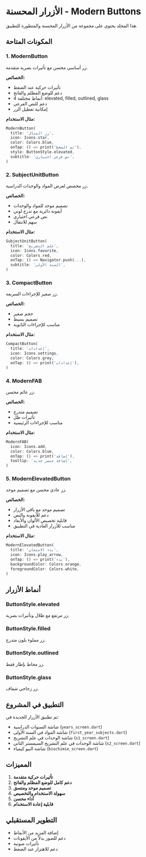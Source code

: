 # الأزرار المحسنة - Modern Buttons

هذا المجلد يحتوي على مجموعة من الأزرار المحسنة والمتطورة للتطبيق.

## المكونات المتاحة

### 1. ModernButton
زر أساسي محسن مع تأثيرات بصرية متقدمة.

**الخصائص:**
- تأثيرات حركية عند الضغط
- دعم للوضع المظلم والفاتح
- 4 أنماط مختلفة: elevated, filled, outlined, glass
- دعم للنص الفرعي
- إمكانية تعطيل الزر

**مثال الاستخدام:**
```dart
ModernButton(
  title: 'زر المثال',
  icon: Icons.star,
  color: Colors.blue,
  onTap: () => print('تم الضغط'),
  style: ButtonStyle.elevated,
  subtitle: 'نص فرعي اختياري',
)
```

### 2. SubjectUnitButton
زر مخصص لعرض المواد والوحدات الدراسية.

**الخصائص:**
- تصميم موحد للمواد والوحدات
- أيقونة دائرية مع تدرج لوني
- نص فرعي اختياري
- سهم للانتقال

**مثال الاستخدام:**
```dart
SubjectUnitButton(
  title: 'علم التشريح',
  icon: Icons.favorite,
  color: Colors.red,
  onTap: () => Navigator.push(...),
  subtitle: 'السنة الأولى',
)
```

### 3. CompactButton
زر صغير للإجراءات السريعة.

**الخصائص:**
- حجم صغير
- تصميم بسيط
- مناسب للإجراءات الثانوية

**مثال الاستخدام:**
```dart
CompactButton(
  title: 'إعدادات',
  icon: Icons.settings,
  color: Colors.grey,
  onTap: () => print('إعدادات'),
)
```

### 4. ModernFAB
زر عائم محسن.

**الخصائص:**
- تصميم متدرج
- تأثيرات ظل
- مناسب للإجراءات الرئيسية

**مثال الاستخدام:**
```dart
ModernFAB(
  icon: Icons.add,
  color: Colors.blue,
  onTap: () => print('إضافة'),
  tooltip: 'إضافة عنصر جديد',
)
```

### 5. ModernElevatedButton
زر عادي محسن مع تصميم موحد.

**الخصائص:**
- تصميم موحد مع باقي الأزرار
- دعم للأيقونة والنص
- قابلية تخصيص الألوان والأبعاد
- مناسب للأزرار العادية في التطبيق

**مثال الاستخدام:**
```dart
ModernElevatedButton(
  title: 'بدء الامتحان',
  icon: Icons.play_arrow,
  onTap: () => print('بدء'),
  backgroundColor: Colors.orange,
  foregroundColor: Colors.white,
)
```

## أنماط الأزرار

### ButtonStyle.elevated
زر مرتفع مع ظلال وتأثيرات بصرية.

### ButtonStyle.filled
زر مملوء بلون متدرج.

### ButtonStyle.outlined
زر محاط بإطار فقط.

### ButtonStyle.glass
زر زجاجي شفاف.

## التطبيق في المشروع

تم تطبيق الأزرار الجديدة في:
- شاشة السنوات الدراسية (`years_screen.dart`)
- شاشة المواد في السنة الأولى (`first_year_subjects.dart`)
- شاشة الوحدات في علم التشريح (`s1_screen.dart`)
- شاشة الوحدات في علم التشريح السيمستر الثاني (`s2_screen.dart`)
- شاشة البيو كيمياء (`biochimie_screen.dart`)

## المميزات

1. **تأثيرات حركية متقدمة**
2. **دعم كامل للوضع المظلم والفاتح**
3. **تصميم موحد ومتسق**
4. **سهولة الاستخدام والتخصيص**
5. **أداء محسن**
6. **قابلية إعادة الاستخدام**

## التطوير المستقبلي

- إضافة المزيد من الأنماط
- دعم للصور بدلاً من الأيقونات
- تأثيرات صوتية
- دعم للاهتزاز عند الضغط 